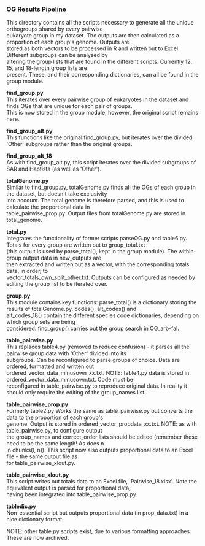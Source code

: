 ### OG Results Pipeline

This directory contains all the scripts necessary to generate all the unique orthogroups shared by every pairwise  
eukaryote group in my dataset. The outputs are then calculated as a proportion of each group's genome. Outputs are  
stored as both vectors to be processed in R and written out to Excel. Different subgroups can be analysed by  
altering the group lists that are found in the different scripts. Currently 12, 15, and 18-length group lists are  
present. These, and their corresponding dictionaries, can all be found in the group module.

**find_group.py**  
This iterates over every pairwise group of eukaryotes in the dataset and finds OGs that are unique for each pair of groups.  
This is now stored in the group module, however, the original script remains here.

**find_group_alt.py**  
This functions like the original find_group.py, but iterates over the divided 'Other' subgroups rather than the original groups.

**find_group_alt_18**  
As with find_group_alt.py, this script iterates over the divided subgroups of SAR and Haptista (as well as 'Other').

**totalGenome.py**  
Similar to find_group.py, totalGenome.py finds all the OGs of each group in the dataset, but doesn't take exclusivity  
into account. The total genome is therefore parsed, and this is used to calculate the proportional data in  
table_pairwise_prop.py. Output files from totalGenome.py are stored in total_genome.

**total.py**  
Integrates the functionality of former scripts parseOG.py and table6.py. Totals for every group are written out to group_total.txt  
(this output is used by parse_total(), kept in the group module). The within-group output data in new_outputs are  
then extracted and written out as a vector, with the corresponding totals data, in order, to  
vector_totals_own_split_other.txt. Outputs can be configured as needed by editing the group list to be iterated over.

**group.py**  
This module contains key functions: parse_total() is a dictionary storing the results of totalGenome.py. codes(), alt_codes() and  
alt_codes_18() contain the different species code dictionaries, depending on which group sets are being  
considered. find_group() carries out the group search in OG_arb-fal.

**table_pairwise.py**  
This replaces table4.py (removed to reduce confusion) - it parses all the pairwise group data with 'Other' divided into its  
subgroups. Can be reconfigured to parse groups of choice. Data are ordered, formatted and written out   
ordered_vector_data_minusown_xx.txt. NOTE: table4.py data is stored in ordered_vector_data_minusown.txt. Code must be  
reconfigured in table_pairwise.py to reproduce original data. In reality it should only require the editing of the group_names list. 

**table_pairwise_prop.py**  
Formerly table2.py Works the same as table_pairwise.py but converts the data to the proportion of each group's  
genome. Output is stored in ordered_vector_propdata_xx.txt. NOTE: as with table_pairwise.py, to configure output  
the group_names and correct_order lists should be edited (remember these need to be the same length! As does n  
in chunks(l, n)). This script now also outputs proportional data to an Excel file - the same output file as  
for table_pairwise_xlout.py. 

**table_pairwise_xlout.py**  
This script writes out totals data to an Excel file, 'Pairwise_18.xlsx'. Note the equivalent output is parsed for proportional data,  
having been integrated into table_pairwise_prop.py. 

**tabledic.py**  
Non-essential script but outputs proportional data (in prop_data.txt) in a nice dictionary format.

NOTE: other table.py scripts exist, due to various formatting approaches. These are now archived.
